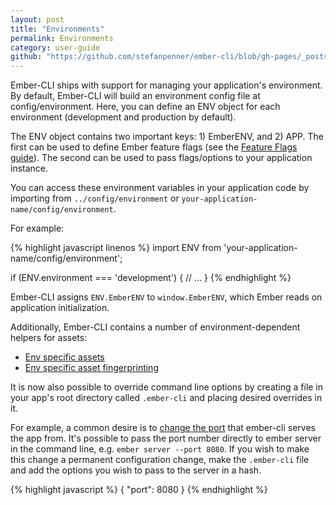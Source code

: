```yaml
---
layout: post
title: "Environments"
permalink: Environments
category: user-guide
github: "https://github.com/stefanpenner/ember-cli/blob/gh-pages/_posts/2013-04-05-environments.md"
---
```


Ember-CLI ships with support for managing your application's environment. By default, Ember-CLI will build an environment config file at config/environment. Here, you can define an ENV object for each environment (development and production by default).

The ENV object contains two important keys: 1) EmberENV, and 2) APP. The first can be used to define Ember feature flags (see the [Feature Flags guide](http://emberjs.com/guides/configuring-ember/feature-flags/)). The second can be used to pass flags/options to your application instance.

You can access these environment variables in your application code by importing from `../config/environment` or `your-application-name/config/environment`.

For example:

{% highlight javascript linenos %}
import ENV from 'your-application-name/config/environment';

if (ENV.environment === 'development') {
  // ...
}
{% endhighlight %}

Ember-CLI assigns `ENV.EmberENV` to `window.EmberENV`, which Ember reads on application initialization.

Additionally, Ember-CLI contains a number of environment-dependent helpers for assets:

- [Env specific assets](#fingerprinting-and-cdn-urls)
- [Env specific asset fingerprinting](#environment-specific-assets)
 
It is now also possible to override command line options by creating a file in your app's root directory called `.ember-cli` and placing desired overrides in it.

For example, a common desire is to [change the port](http://stackoverflow.com/questions/24003944/save-port-number-for-ember-cli-in-a-config-file) that ember-cli serves the app from. It's possible to pass the port number directly to ember server in the command line, e.g. `ember server --port 8080`. If you wish to make this change a permanent configuration change, make the `.ember-cli` file and add the options you wish to pass to the server in a hash.

{% highlight javascript %}
{
  "port": 8080
}
{% endhighlight %}
